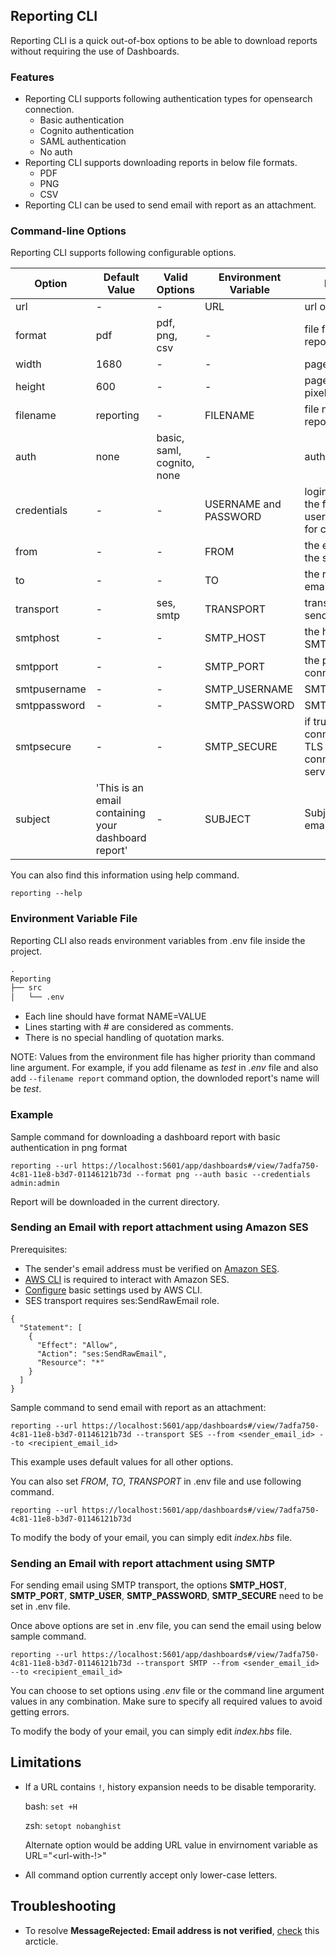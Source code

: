 ## Reporting CLI

Reporting CLI is a quick out-of-box options to be able to download reports without requiring the use of Dashboards.

### Features

- Reporting CLI supports following authentication types for opensearch connection.
    - Basic authentication
    - Cognito authentication
    - SAML authentication
    - No auth
- Reporting CLI supports downloading reports in below file formats.
    - PDF
    - PNG
    - CSV
- Reporting CLI can be used to send email with report as an attachment.   

### Command-line Options

Reporting CLI supports following configurable options.

Option | Default Value | Valid Options |  Environment Variable | Description
-- | --- | --- | --- | --- |
url | - | - | URL | url of the report
format | pdf | pdf, png, csv | - | file formart of the report
width | 1680 | - | - | page width in pixels
height | 600 | - | - | page height in pixels
filename | reporting | - | FILENAME | file name of the report
auth | none | basic, saml, cognito, none | - | authentication type
credentials | - | - | USERNAME and PASSWORD | login credentials in the format of username:password for connecting to url
from | - | - | FROM | the email address of the sender
to | - | - | TO | the recipient of the email
transport | - | ses, smtp | TRANSPORT | transport for sending the email
smtphost | - | - | SMTP_HOST | the hostname of the SMTP server
smtpport | - | - | SMTP_PORT | the port for connection
smtpusername | - | - | SMTP_USERNAME | SMTP username
smtppassword | - | - | SMTP_PASSWORD | SMTP password
smtpsecure | - | - | SMTP_SECURE | if true the connection will use TLS when connecting to server.
subject | 'This is an email containing your dashboard report' | - | SUBJECT |Subject for the email

You can also find this information using help command.
```
reporting --help
```

### Environment Variable File

Reporting CLI also reads environment variables from .env file inside the project. 

```md
.
Reporting
├── src
│   └── .env
```

- Each line should have format NAME=VALUE
- Lines starting with # are considered as comments.
- There is no special handling of quotation marks.

NOTE: Values from the environment file has higher priority than command line argument. For example, if you add filename as *test* in *.env* file and also add `--filename report` command option, the downloded report's name will be *test*.

### Example

Sample command for downloading a dashboard report with basic authentication in png format
```
reporting --url https://localhost:5601/app/dashboards#/view/7adfa750-4c81-11e8-b3d7-01146121b73d --format png --auth basic --credentials admin:admin
```
Report will be downloaded in the current directory.

### Sending an Email with report attachment using Amazon SES

Prerequisites:
- The sender's email address must be verified on [Amazon SES](https://aws.amazon.com/ses/).
- [AWS CLI](https://docs.aws.amazon.com/cli/latest/userguide/cli-chap-welcome.html) is required to interact with Amazon SES. 
- [Configure](https://docs.aws.amazon.com/cli/latest/userguide/cli-configure-quickstart.html#cli-configure-quickstart-config) basic settings used by AWS CLI.
-  SES transport requires ses:SendRawEmail role.
```
{
  "Statement": [
    {
      "Effect": "Allow",
      "Action": "ses:SendRawEmail",
      "Resource": "*"
    }
  ]
}
```

Sample command to send email with report as an attachment:
```
reporting --url https://localhost:5601/app/dashboards#/view/7adfa750-4c81-11e8-b3d7-01146121b73d --transport SES --from <sender_email_id> --to <recipient_email_id>
```
This example uses default values for all other options.

You can also set *FROM*, *TO*, *TRANSPORT* in .env file and use following command. 
```
reporting --url https://localhost:5601/app/dashboards#/view/7adfa750-4c81-11e8-b3d7-01146121b73d
```

To modify the body of your email, you can simply edit *index.hbs* file.


### Sending an Email with report attachment using SMTP

For sending email using SMTP transport, the options **SMTP_HOST**, **SMTP_PORT**, **SMTP_USER**, **SMTP_PASSWORD**, **SMTP_SECURE** need to be set in .env file.

Once above options are set in .env file, you can send the email using below sample command.
```
reporting --url https://localhost:5601/app/dashboards#/view/7adfa750-4c81-11e8-b3d7-01146121b73d --transport SMTP --from <sender_email_id> --to <recipient_email_id>
```

You can choose to set options using *.env* file or the command line argument values in any combination. Make sure to specify all required values to avoid getting errors.

To modify the body of your email, you can simply edit *index.hbs* file.

## Limitations
- If a URL contains `!`, history expansion needs to be disable temporarity. 

  bash: `set +H`

  zsh: `setopt nobanghist`


  Alternate option would be adding URL value in envirnoment variable as URL="<url-with-!>" 

- All command option currently accept only lower-case letters.

## Troubleshooting

- To resolve **MessageRejected: Email address is not verified**, [check](https://aws.amazon.com/premiumsupport/knowledge-center/ses-554-400-message-rejected-error/) this arcticle.